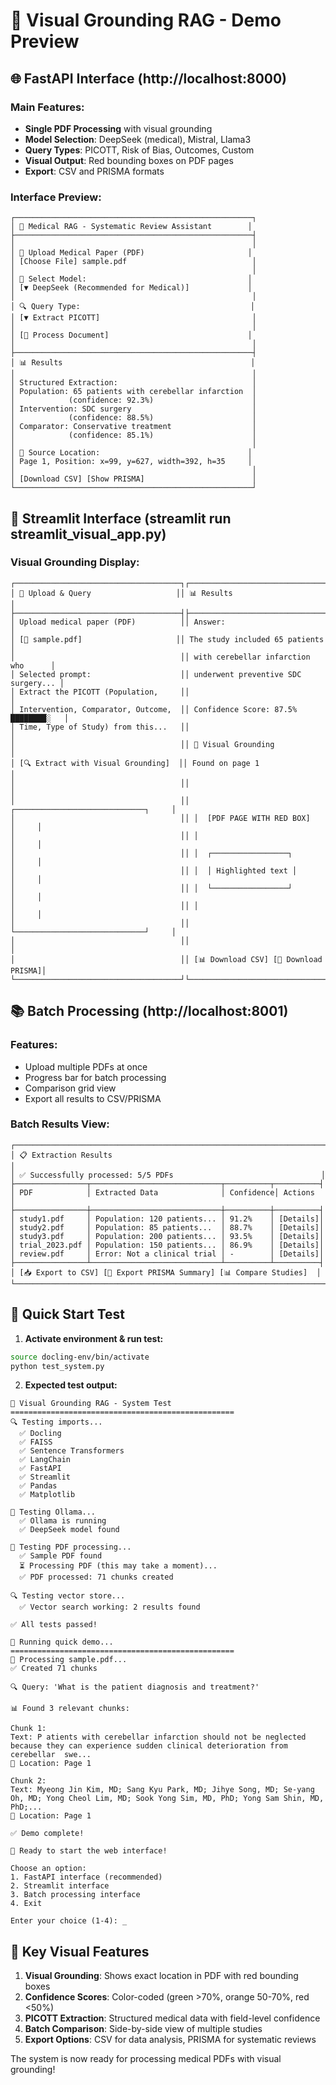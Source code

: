 # 🔬 Visual Grounding RAG - Demo Preview

## 🌐 FastAPI Interface (http://localhost:8000)

### Main Features:
- **Single PDF Processing** with visual grounding
- **Model Selection**: DeepSeek (medical), Mistral, Llama3
- **Query Types**: PICOTT, Risk of Bias, Outcomes, Custom
- **Visual Output**: Red bounding boxes on PDF pages
- **Export**: CSV and PRISMA formats

### Interface Preview:
```
┌─────────────────────────────────────────────────────┐
│ 🔬 Medical RAG - Systematic Review Assistant        │
├─────────────────────────────────────────────────────┤
│                                                     │
│ 📄 Upload Medical Paper (PDF)                       │
│ [Choose File] sample.pdf                            │
│                                                     │
│ 🤖 Select Model:                                    │
│ [▼ DeepSeek (Recommended for Medical)]             │
│                                                     │
│ 🔍 Query Type:                                      │
│ [▼ Extract PICOTT]                                  │
│                                                     │
│ [🚀 Process Document]                               │
│                                                     │
├─────────────────────────────────────────────────────┤
│ 📊 Results                                          │
│                                                     │
│ Structured Extraction:                              │
│ Population: 65 patients with cerebellar infarction  │
│            (confidence: 92.3%)                      │
│ Intervention: SDC surgery                           │
│            (confidence: 88.5%)                      │
│ Comparator: Conservative treatment                  │
│            (confidence: 85.1%)                      │
│                                                     │
│ 📍 Source Location:                                 │
│ Page 1, Position: x=99, y=627, width=392, h=35     │
│                                                     │
│ [Download CSV] [Show PRISMA]                        │
└─────────────────────────────────────────────────────┘
```

## 🎨 Streamlit Interface (streamlit run streamlit_visual_app.py)

### Visual Grounding Display:
```
┌─────────────────────────────────────┐┌─────────────────────────────────────┐
│ 📄 Upload & Query                   ││ 📊 Results                          │
├─────────────────────────────────────┤├─────────────────────────────────────┤
│ Upload medical paper (PDF)          ││ Answer:                             │
│ [📁 sample.pdf]                     ││ The study included 65 patients      │
│                                     ││ with cerebellar infarction who      │
│ Selected prompt:                    ││ underwent preventive SDC surgery... │
│ Extract the PICOTT (Population,     ││                                     │
│ Intervention, Comparator, Outcome,  ││ Confidence Score: 87.5% ████████░   │
│ Time, Type of Study) from this...   ││                                     │
│                                     ││ 📍 Visual Grounding                 │
│ [🔍 Extract with Visual Grounding]  ││ Found on page 1                     │
│                                     ││                                     │
│                                     ││ ┌─────────────────────────────┐     │
│                                     ││ │  [PDF PAGE WITH RED BOX]    │     │
│                                     ││ │                             │     │
│                                     ││ │  ┌─────────────────┐        │     │
│                                     ││ │  │ Highlighted text │        │     │
│                                     ││ │  └─────────────────┘        │     │
│                                     ││ │                             │     │
│                                     ││ └─────────────────────────────┘     │
│                                     ││                                     │
│                                     ││ [📊 Download CSV] [📄 Download PRISMA]│
└─────────────────────────────────────┘└─────────────────────────────────────┘
```

## 📚 Batch Processing (http://localhost:8001)

### Features:
- Upload multiple PDFs at once
- Progress bar for batch processing
- Comparison grid view
- Export all results to CSV/PRISMA

### Batch Results View:
```
┌─────────────────────────────────────────────────────────────────────┐
│ 📋 Extraction Results                                               │
│ ✅ Successfully processed: 5/5 PDFs                                 │
├────────────────┬─────────────────────────────┬──────────┬──────────┤
│ PDF            │ Extracted Data              │ Confidence│ Actions  │
├────────────────┼─────────────────────────────┼──────────┼──────────┤
│ study1.pdf     │ Population: 120 patients... │ 91.2%    │ [Details]│
│ study2.pdf     │ Population: 85 patients...  │ 88.7%    │ [Details]│
│ study3.pdf     │ Population: 200 patients... │ 93.5%    │ [Details]│
│ trial_2023.pdf │ Population: 150 patients... │ 86.9%    │ [Details]│
│ review.pdf     │ Error: Not a clinical trial │ -        │ [Details]│
├────────────────┴─────────────────────────────┴──────────┴──────────┤
│ [📥 Export to CSV] [📄 Export PRISMA Summary] [📊 Compare Studies]  │
└─────────────────────────────────────────────────────────────────────┘
```

## 🚀 Quick Start Test

1. **Activate environment & run test:**
```bash
source docling-env/bin/activate
python test_system.py
```

2. **Expected test output:**
```
🔬 Visual Grounding RAG - System Test
==================================================
🔍 Testing imports...
  ✅ Docling
  ✅ FAISS
  ✅ Sentence Transformers
  ✅ LangChain
  ✅ FastAPI
  ✅ Streamlit
  ✅ Pandas
  ✅ Matplotlib

🤖 Testing Ollama...
  ✅ Ollama is running
  ✅ DeepSeek model found

📄 Testing PDF processing...
  ✅ Sample PDF found
  ⏳ Processing PDF (this may take a moment)...
  ✅ PDF processed: 71 chunks created

🔍 Testing vector store...
  ✅ Vector search working: 2 results found

✅ All tests passed!

🎯 Running quick demo...
==================================================
📄 Processing sample.pdf...
✅ Created 71 chunks

🔍 Query: 'What is the patient diagnosis and treatment?'

📊 Found 3 relevant chunks:

Chunk 1:
Text: P atients with cerebellar infarction should not be neglected because they can experience sudden clinical deterioration from  cerebellar  swe...
📍 Location: Page 1

Chunk 2:
Text: Myeong Jin Kim, MD; Sang Kyu Park, MD; Jihye Song, MD; Se-yang Oh, MD; Yong Cheol Lim, MD; Sook Yong Sim, MD, PhD; Yong Sam Shin, MD, PhD;...
📍 Location: Page 1

✅ Demo complete!

🚀 Ready to start the web interface!

Choose an option:
1. FastAPI interface (recommended)
2. Streamlit interface
3. Batch processing interface
4. Exit

Enter your choice (1-4): _
```

## 📸 Key Visual Features

1. **Visual Grounding**: Shows exact location in PDF with red bounding boxes
2. **Confidence Scores**: Color-coded (green >70%, orange 50-70%, red <50%)
3. **PICOTT Extraction**: Structured medical data with field-level confidence
4. **Batch Comparison**: Side-by-side view of multiple studies
5. **Export Options**: CSV for data analysis, PRISMA for systematic reviews

The system is now ready for processing medical PDFs with visual grounding!